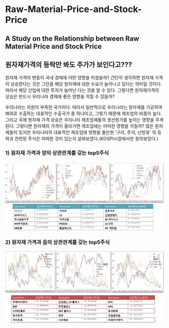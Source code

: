 # Raw-Material-Price-and-Stock-Price
## A Study on the Relationship between Raw Material Price and Stock Price

## 원자재가격의 등락만 봐도 주가가 보인다고???

 원자재 가격의 변동이 국내 경제에 어떤 영향을 미쳤을까? 간단히 생각하면 원자재 가격이 상승한다는 것은 그만큼 해당 원자재에 대한 수요가 늘어나고 있다는 의미일 것이다. 따라서 해당 산업에 대한 투자가 늘어난 다는 것을 알 수 있다. 그렇다면 원자재가격의 상승은 반드시 우리나라 경제에 좋은 영향을 끼칠 수 있을까?
 
  우리나라는 자원이 부족한 국가이다. 따라서 일반적으로 우리나라는 원자재를 가공하여 해외로 수출하는 대표적인 수출국가 중 하나이고, 그렇기 때문에 제조업의 비중이 높다. 그리고 국제 원자재 가격 상승은 우리나라 제조업체들의 생산원가를 높이는 영향을 주게 된다. 그렇다면 원자재의 가격이 올라가면 제조업에는 어떠한 영향을 끼칠까?
많은 원자재들이 있지만 우리나라의 대표적인 제조업에 영향을 줄만한 ‘구리, 주석, 난방유’ 의 등락과 관련된 주식은 어떠한 것이 있는지 살펴보겠다.(KOSPI시장에서만 찾아보았다.)

### 1) 원자재 가격과 양의 상관관계를 갖는 top5주식

![graph1](image/graph1.jpg)

### 2) 원자재 가격과 음의 상관관계를 갖는 top5주식

![graph2](image/graph2.jpg)
